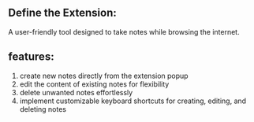 ## Define the Extension:
A user-friendly tool designed to take notes while browsing the internet.

## features:
1. create new notes directly from the extension popup
2. edit the content of existing notes for flexibility
3. delete unwanted notes effortlessly
4. implement customizable keyboard shortcuts for creating, editing, and deleting notes